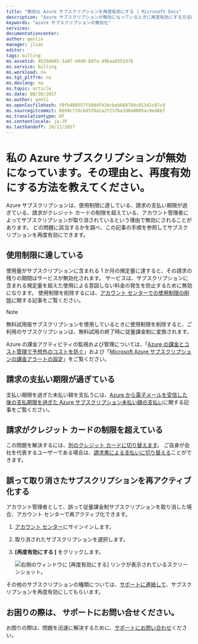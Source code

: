 ```yaml
---
title: "無効な Azure サブスクリプションを再度有効にする | Microsoft Docs"
description: "Azure サブスクリプションが無効になっているときに再度有効にする方法について説明します。"
keywords: "azure サブスクリプションの無効化"
services: 
documentationcenter: 
author: genlin
manager: jlian
editor: 
tags: billing
ms.assetid: 4529d685-3a87-49d9-8d7a-49baad552d76
ms.service: billing
ms.workload: na
ms.tgt_pltfrm: na
ms.devlang: na
ms.topic: article
ms.date: 08/30/2017
ms.author: genli
ms.openlocfilehash: f0fb408557f58ddf434cbebb8978dc81342c87c9
ms.sourcegitcommit: 6699c77dcbd5f8a1a2f21fba3d0a0005ac9ed6b7
ms.translationtype: HT
ms.contentlocale: ja-JP
ms.lasthandoff: 10/11/2017
---
```

# <a name="why-is-my-azure-subscription-disabled-and-how-do-i-reactivate-it"></a>私の Azure サブスクリプションが無効になっています。その理由と、再度有効にする方法を教えてください。

Azure サブスクリプションは、使用制限に達している、請求の支払い期限が過ぎている、請求がクレジット カードの制限を超えている、アカウント管理者によってサブスクリプションが取り消されているという理由で無効にされることがあります。 どの問題に該当するかを調べ、この記事の手順を参照してサブスクリプションを再度有効にできます。

## <a name="you-reached-your-spending-limit"></a>使用制限に達している

使用量がサブスクリプションに含まれる 1 か月の規定量に達すると、その請求の残りの期間はサービスが無効化されます。 サービスは、サブスクリプションに含まれる規定量を超えた使用による意図しない料金の発生を防止するために無効になります。 使用制限を削除するには、[アカウント センターでの使用制限の削除](billing-spending-limit.md#remove)に関する記事をご覧ください。

> [!NOTE] 
> 無料試用版サブスクリプションを使用しているときに使用制限を削除すると、ご利用のサブスクリプションは、無料試用の終了時に従量課金制に変換されます。

Azure の課金アクティビティの監視および管理については、「[Azure の課金とコスト管理で予想外のコストを防ぐ](billing-getting-started.md)」および「[Microsoft Azure サブスクリプションの課金アラートの設定](billing-set-up-alerts.md)」をご覧ください。

## <a name="your-bill-is-past-due"></a>請求の支払い期限が過ぎている

支払い期限を過ぎた未払い額を支払うには、[Azure から電子メールを受信した後の支払期限を過ぎた Azure サブスクリプション未払い額の支払い](billing-azure-subscription-past-due-balance.md)に関する記事をご覧ください。

## <a name="the-bill-exceeds-your-credit-card-limit"></a>請求がクレジット カードの制限を超えている

この問題を解決するには、[別のクレジット カードに切り替えます](billing-how-to-change-credit-card.md)。 ご自身が会社を代表するユーザーである場合は、[請求書による支払いに切り替える](billing-how-to-pay-by-invoice.md)ことができます。

## <a name="the-subscription-was-accidentally-canceled-and-you-want-to-reactivate"></a>誤って取り消さたサブスクリプションを再アクティブ化する

アカウント管理者として、誤って従量課金制サブスクリプションを取り消した場合、アカウント センターで再アクティブ化できます。

1. [アカウント センター](https://account.windowsazure.com/Subscriptions)にサインインします。
1. 取り消されたサブスクリプションを選択します。
1. **[再度有効にする ]** をクリックします。

    ![右側のウィンドウに [再度有効にする] リンクが表示されているスクリーンショット。](./media/billing-how-to-cancel-azure-subscription/reactivate-sub.png)

その他のサブスクリプションの種類については、[サポートに連絡して](https://portal.azure.com/?#blade/Microsoft_Azure_Support/HelpAndSupportBlade)、サブスクリプションを再度有効にしてもらいます。

## <a name="need-help-contact-support"></a>お困りの際は、 サポートにお問い合せください。

お困りの際は、問題を迅速に解決するために、[サポートにお問い合わせ](https://portal.azure.com/?#blade/Microsoft_Azure_Support/HelpAndSupportBlade)ください。
